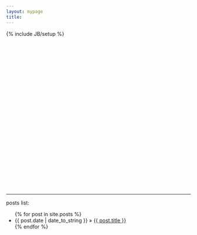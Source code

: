 ```yaml
---
layout: mypage
title: 
---
```

{% include JB/setup %}


<div style="height:400px">

</div>

<hr>
posts list:

<ul class="posts">
  {% for post in site.posts %}
    <li><span>{{ post.date | date_to_string }}</span> &raquo; <a href="{{ BASE_PATH }}{{ post.url }}">{{ post.title }}</a></li>
  {% endfor %}
</ul>

